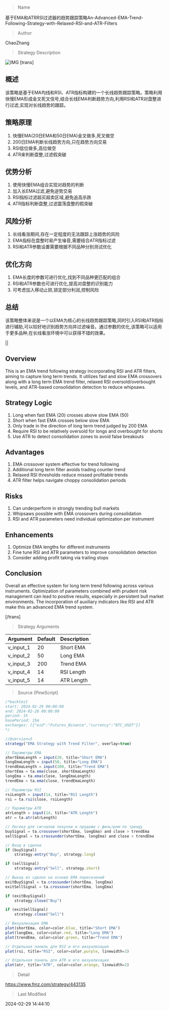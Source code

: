
> Name

基于EMA和ATRRSI过滤器的趋势跟踪策略An-Advanced-EMA-Trend-Following-Strategy-with-Relaxed-RSI-and-ATR-Filters

> Author

ChaoZhang

> Strategy Description

![IMG](https://www.fmz.com/upload/asset/de64521d7174bbf752.png)
[trans]
## 概述

该策略是基于EMA均线和RSI、ATR指标构建的一个长线趋势跟踪策略。策略利用快慢EMA形成金叉死叉信号,结合长线EMA判断趋势方向,利用RSI和ATR对盘整进行过滤,实现对长线趋势的跟踪。

## 策略原理  

1. 快慢EMA(20日EMA和50日EMA)金叉做多,死叉做空
2. 200日EMA判断长线趋势方向,只在趋势方向交易
3. RSI低位做多,高位做空
4. ATR来判断盘整,过滤假突破

## 优势分析

1. 使用快慢EMA组合实现对趋势的判断
2. 加入长EMA过滤,避免逆势交易
3. RSI指标过滤超买超卖区域,避免追高杀跌
4. ATR指标判断盘整,过滤震荡盘整的假突破

## 风险分析 

1. 长线看涨期间,存在一定程度的无法跟踪上涨趋势的风险
2. EMA指标在盘整时易产生噪音,需要结合ATR指标过滤
3. RSI和ATR参数设置需要根据不同品种分别测试优化

## 优化方向

1. EMA长度的参数可进行优化,找到不同品种更匹配的组合
2. RSI和ATR参数也可进行优化,提高对盘整的识别能力
3. 可考虑加入移动止损,锁定部分利润,控制风险

## 总结

该策略整体来说是一个以EMA为核心的长线趋势跟踪策略,同时引入RSI和ATR指标进行辅助,可以较好地识别趋势方向并过滤噪音。通过参数的优化,该策略可以适用于更多品种,在长线看涨环境中可以获得不错的效果。

|| 

## Overview  

This is an EMA trend following strategy incorporating RSI and ATR filters, aiming to capture long term trends. It utilizes fast and slow EMA crossovers along with a long term EMA trend filter, relaxed RSI oversold/overbought levels, and ATR-based consolidation detection to reduce whipsaws.  

## Strategy Logic

1. Long when fast EMA (20) crosses above slow EMA (50) 
2. Short when fast EMA crosses below slow EMA
3. Only trade in the direction of long term trend judged by 200 EMA
4. Require RSI to be relatively oversold for longs and overbought for shorts  
5. Use ATR to detect consolidation zones to avoid false breakouts

## Advantages

1. EMA crossover system effective for trend following
2. Additional long term filter avoids trading counter trend  
3. Relaxed RSI thresholds reduce missed profitable trends
4. ATR filter helps navigate choppy consolidation periods  

## Risks

1. Can underperform in strongly trending bull markets  
2. Whipsaws possible with EMA crossovers during consolidation  
3. RSI and ATR parameters need individual optimization per instrument

## Enhancements 

1. Optimize EMA lengths for different instruments
2. Fine tune RSI and ATR parameters to improve consolidation detection  
3. Consider adding profit taking via trailing stops

## Conclusion  

Overall an effective system for long term trend following across various instruments. Optimization of parameters combined with prudent risk management can lead to positive results, especially in persistent bull market environments. The incorporation of auxiliary indicators like RSI and ATR make this an advanced EMA trend system.

[/trans]

> Strategy Arguments



|Argument|Default|Description|
|----|----|----|
|v_input_1|20|Short EMA|
|v_input_2|50|Long EMA|
|v_input_3|200|Trend EMA|
|v_input_4|14|RSI Length|
|v_input_5|14|ATR Length|


> Source (PineScript)

``` javascript
/*backtest
start: 2024-01-29 00:00:00
end: 2024-02-28 00:00:00
period: 1h
basePeriod: 15m
exchanges: [{"eid":"Futures_Binance","currency":"BTC_USDT"}]
*/

//@version=5
strategy("EMA Strategy with Trend Filter", overlay=true)

// Параметры EMA
shortEmaLength = input(20, title="Short EMA")
longEmaLength = input(50, title="Long EMA")
trendEmaLength = input(200, title="Trend EMA")
shortEma = ta.ema(close, shortEmaLength)
longEma = ta.ema(close, longEmaLength)
trendEma = ta.ema(close, trendEmaLength)

// Параметры RSI
rsiLength = input(14, title="RSI Length")
rsi = ta.rsi(close, rsiLength)

// Параметры ATR
atrLength = input(14, title="ATR Length")
atr = ta.atr(atrLength)

// Логика для сигналов покупки и продажи с фильтром по тренду
buySignal = ta.crossover(shortEma, longEma) and close > trendEma
sellSignal = ta.crossunder(shortEma, longEma) and close < trendEma

// Вход в сделки
if (buySignal)
    strategy.entry("Buy", strategy.long)

if (sellSignal)
    strategy.entry("Sell", strategy.short)

// Выход из сделок на основе EMA пересечений
exitBuySignal = ta.crossunder(shortEma, longEma)
exitSellSignal = ta.crossover(shortEma, longEma)

if (exitBuySignal)
    strategy.close("Buy")

if (exitSellSignal)
    strategy.close("Sell")

// Визуализация EMA
plot(shortEma, color=color.blue, title="Short EMA")
plot(longEma, color=color.red, title="Long EMA")
plot(trendEma, color=color.green, title="Trend EMA")

// Отдельная панель для RSI и его визуализация
plot(rsi, title="RSI", color=color.purple, linewidth=2)

// Отдельная панель для ATR и его визуализация
plot(atr, title="ATR", color=color.orange, linewidth=2)

```

> Detail

https://www.fmz.com/strategy/443135

> Last Modified

2024-02-29 14:44:10
